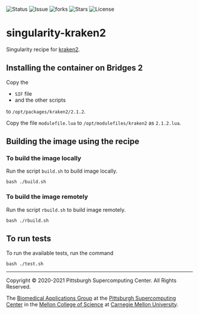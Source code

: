 ![Status](https://github.com/pscedu/singularity-kraken2/actions/workflows/main.yml/badge.svg)
![Issue](https://img.shields.io/github/issues/pscedu/singularity-kraken2)
![forks](https://img.shields.io/github/forks/pscedu/singularity-kraken2)
![Stars](https://img.shields.io/github/stars/pscedu/singularity-kraken2)
![License](https://img.shields.io/github/license/pscedu/singularity-kraken2)

# singularity-kraken2
Singularity recipe for [kraken2](https://blast.ncbi.nlm.nih.gov/Blast.cgi?CMD=Web&PAGE_TYPE=BlastDocs&DOC_TYPE=Download).

## Installing the container on Bridges 2
Copy the

* `SIF` file
* and the other scripts

to `/opt/packages/kraken2/2.1.2`.

Copy the file `modulefile.lua` to `/opt/modulefiles/kraken2` as `2.1.2.lua`.

## Building the image using the recipe
### To build the image locally
Run the script `build.sh` to build image locally.

```
bash ./build.sh
```

### To build the image remotely
Run the script `rbuild.sh` to build image remotely.

```
bash ./rbuild.sh
```

## To run tests
To run the available tests, run the command

```
bash ./test.sh
```

---
Copyright © 2020-2021 Pittsburgh Supercomputing Center. All Rights Reserved.

The [Biomedical Applications Group](https://www.psc.edu/biomedical-applications/) at the [Pittsburgh Supercomputing
Center](http://www.psc.edu) in the [Mellon College of Science](https://www.cmu.edu/mcs/) at [Carnegie Mellon University](http://www.cmu.edu).
